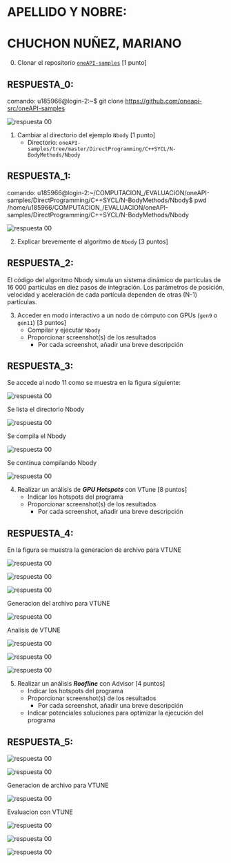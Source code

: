 # APELLIDO Y NOBRE: 
# CHUCHON NUÑEZ, MARIANO

0. Clonar el repositorio [`oneAPI-samples`](https://github.com/oneapi-src/oneAPI-samples) [1 punto]
## RESPUESTA_0:
comando: 
u185966@login-2:~$ git clone https://github.com/oneapi-src/oneAPI-samples

![respuesta 00](rspst_00_01_clonar_.png)

1. Cambiar al directorio del ejemplo `Nbody`  [1 punto]
    - Directorio: `oneAPI-samples/tree/master/DirectProgramming/C++SYCL/N-BodyMethods/Nbody`
## RESPUESTA_1:
comando:
u185966@login-2:~/COMPUTACION_/EVALUACION/oneAPI-samples/DirectProgramming/C++SYCL/N-BodyMethods/Nbody$ pwd
/home/u185966/COMPUTACION_/EVALUACION/oneAPI-samples/DirectProgramming/C++SYCL/N-BodyMethods/Nbody

![respuesta 00](rspst_01_01_cambio_direc_.png)

2. Explicar brevemente el algoritmo de `Nbody` [3 puntos]
## RESPUESTA_2:

El código del algoritmo Nbody simula un sistema dinámico de partículas de 16 000 partículas en diez pasos de integración. Los parámetros de posición, velocidad y aceleración de cada partícula dependen de otras (N-1) partículas.


3. Acceder en modo interactivo a un nodo de cómputo con GPUs (`gen9` o `gen11`) [3 puntos]
    - Compilar y ejecutar `Nbody`
    - Proporcionar screenshot(s) de los resultados
        - Por cada screenshot, añadir una breve descripción
## RESPUESTA_3:
Se accede al nodo 11 como se muestra en la figura siguiente:

![respuesta 00](rspst_03_01_nodo_.png)

Se lista el directorio Nbody

![respuesta 00](rspst_03_02_compil_01_.png)

Se compila el Nbody

![respuesta 00](rspst_03_02_compil_02_.png)

Se continua compilando Nbody

![respuesta 00](rspst_03_02_compil_03_.png)


4. Realizar un análisis de _**GPU Hotspots**_ con VTune [8 puntos]
    - Indicar los hotspots del programa
    - Proporcionar screenshot(s) de los resultados
      - Por cada screenshot, añadir una breve descripción
## RESPUESTA_4:

En la figura se muestra la generacion de archivo para VTUNE

![respuesta 00](rspst_04_01_compil_01_.png)

![respuesta 00](rspst_04_01_compil_02_.png)

![respuesta 00](rspst_04_01_compil_03_.png)

Generacion del archivo para VTUNE

![respuesta 00](rspst_04_02_archivo_01_.png)

Analisis de VTUNE

![respuesta 00](rspst_04_03_vtune_01_.png)

![respuesta 00](rspst_04_03_vtune_02_.png)

![respuesta 00](rspst_04_03_vtune_03_.png)

5. Realizar un análisis _**Roofline**_ con Advisor [4 puntos]
    - Indicar los hotspots del programa
    - Proporcionar screenshot(s) de los resultados
      - Por cada screenshot, añadir una breve descripción
    - Indicar potenciales soluciones para optimizar la ejecución del programa
## RESPUESTA_5:

![respuesta 00](rspst_05_01_compil_01_.png)

![respuesta 00](rspst_05_01_compil_02_.png)

Generacion de archivo para VTUNE

![respuesta 00](rspst_05_02_advisor_01_.png)

Evaluacion con VTUNE

![respuesta 00](rspst_05_02_advisor_02_.png)

![respuesta 00](rspst_05_02_advisor_03_.png)

![respuesta 00](rspst_05_02_advisor_04_.png)

